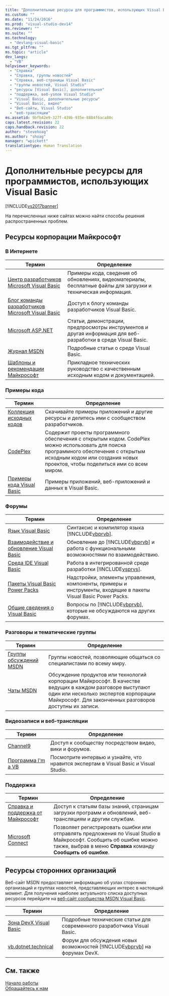 ```yaml
---
title: "Дополнительные ресурсы для программистов, использующих Visual Basic | Microsoft Docs"
ms.custom: ""
ms.date: "11/24/2016"
ms.prod: "visual-studio-dev14"
ms.reviewer: ""
ms.suite: ""
ms.technology: 
  - "devlang-visual-basic"
ms.tgt_pltfrm: ""
ms.topic: "article"
dev_langs: 
  - "VB"
helpviewer_keywords: 
  - "Справка"
  - "Справка, группы новостей"
  - "Справка, веб-страницы Visual Basic"
  - "группы новостей, Visual Studio"
  - "ресурсы [Visual Basic], дополнительная"
  - "поддержка, веб-узлов Visual Studio"
  - "Visual Basic, дополнительные ресурсы"
  - "Visual Basic, видео"
  - "Веб-сайты, Visual Studio"
  - "веб-трансляции"
ms.assetid: 9bfb42e9-327f-439b-935e-8884f6aca80c
caps.latest.revision: 22
caps.handback.revision: 22
author: "stevehoag"
ms.author: "shoag"
manager: "wpickett"
translationtype: Human Translation
---
```

# Дополнительные ресурсы для программистов, использующих Visual Basic
[!INCLUDE[vs2017banner](../../csharp/includes/vs2017banner.md)]

На перечисленных ниже сайтах можно найти способы решения распространенных проблем.  
  
## Ресурсы корпорации Майкрософт  
  
### В Интернете  
  
|Термин|Определение|  
|------------|-----------------|  
|[Центр разработчиков Microsoft Visual Basic](http://go.microsoft.com/fwlink/?LinkID=47768)|Примеры кода, сведения об обновлениях, видеоматериалы, бесплатные файлы для загрузки и техническая информация.|  
|[Блог команды разработчиков Microsoft Visual Basic](http://go.microsoft.com/fwlink/?LinkID=123815)|Доступ к блогу команды разработчиков Visual Basic.|  
|[Microsoft ASP.NET](http://go.microsoft.com/fwlink/?LinkID=51657)|Статьи, демонстрации, предпросмотры инструментов и другая информация для веб\-разработки в среде Visual Basic.|  
|[Журнал MSDN](http://msdn.microsoft.com/magazine/cc159292.aspx)|Подробные статьи о среде Visual Basic.|  
|[Шаблоны и рекомендации Майкрософт](http://msdn.microsoft.com/practices/default.aspx)|Прикладное технических руководство с качественным исходным кодом и документацией.|  
  
### Примеры кода  
  
|Термин|Определение|  
|------------|-----------------|  
|[Коллекция исходных кодов](http://code.msdn.microsoft.com/)|Скачивайте примеры приложений и другие ресурсы и делитесь ими с сообществом разработчиков.|  
|[CodePlex](http://www.codeplex.com/)|Содержит проекты программного обеспечения с открытым кодом.  CodePlex можно использовать для поиска программного обеспечения с открытым исходным кодом или создания новых проектов, чтобы поделиться ими со всем миром.|  
|[Примеры кода Visual Basic](http://msdn.microsoft.com/vbasic/ms789074)|Примеры приложений, веб\-приложений и данных в Visual Basic.|  
  
### Форумы  
  
|Термин|Определение|  
|------------|-----------------|  
|[Язык Visual Basic](http://go.microsoft.com/fwlink/?LinkId=145963)|Синтаксис и компилятор языка [!INCLUDE[vbprvb](../../csharp/programming-guide/concepts/linq/includes/vbprvb_md.md)].|  
|[Взаимодействие и обновление Visual Basic](http://go.microsoft.com/fwlink/?LinkId=145966)|Обновление до [!INCLUDE[vbprvb](../../csharp/programming-guide/concepts/linq/includes/vbprvb_md.md)] и работа с функциональными возможностями по взаимодействию.|  
|[Среда IDE Visual Basic](http://go.microsoft.com/fwlink/?LinkId=145971)|Работа в интегрированной среде разработки [!INCLUDE[vsprvs](../../csharp/includes/vsprvs_md.md)].|  
|[Пакеты Visual Basic Power Packs](http://social.msdn.microsoft.com/Forums/vbpowerpacks/threads)|Надстройки, элементы управления, компоненты, примеры и инструменты, входящие в пакеты Visual Basic Power Packs.|  
|[Общие сведения о Visual Basic](http://go.microsoft.com/fwlink/?LinkId=145973)|Вопросы по [!INCLUDE[vbprvb](../../csharp/programming-guide/concepts/linq/includes/vbprvb_md.md)], которые не обсуждаются на других форумах.|  
  
### Разговоры и тематические группы  
  
|Термин|Определение|  
|------------|-----------------|  
|[Группы обсуждений MSDN](http://go.microsoft.com/fwlink/?LinkId=145961)|Группы новостей, позволяющие общаться со специалистами по всему миру.|  
|[Чаты MSDN](http://go.microsoft.com/fwlink/?LinkId=145962)|Обсуждение продуктов или технологий корпорации Майкрософт.  В качестве ведущих в каждом разговоре выступают один или несколько экспертов корпорации Майкрософт.  Для законченных разговоров доступны их записи.|  
  
### Видеозаписи и веб\-трансляции  
  
|Термин|Определение|  
|------------|-----------------|  
|[Channel9](http://go.microsoft.com/fwlink/?LinkID=123827)|Доступ к сообществу посредством видео, вики и форумов.|  
|[Программа I'm a VB](http://msdn.microsoft.com/vbasic/dd776132)|Посмотрите интервью и узнайте, что нравится экспертам в Visual Basic и Visual Studio.|  
  
### Поддержка  
  
|Термин|Определение|  
|------------|-----------------|  
|[Справка и поддержка от Майкрософт](http://go.microsoft.com/fwlink/?LinkID=108287)|Доступ к статьям базы знаний, страницам загрузки программ и обновлений, веб\-трансляциям и другим службам.|  
|[Microsoft Connect](http://connect.microsoft.com/)|Позволяет регистрировать ошибки или отправлять предложения по Visual Studio в Майкрософт.  Сообщить об ошибке можно также, выбрав в меню **Справка** команду **Сообщить об ошибке**.|  
  
## Ресурсы сторонних организаций  
 Веб\-сайт MSDN предоставляет информацию об узлах сторонних организаций и группах новостей, представляющих интерес в настоящий момент.  Для получения наиболее актуального списка доступных ресурсов перейдите на [веб\-сайт сообщества MSDN Visual Basic](http://go.microsoft.com/fwlink/?LinkID=77372).  
  
|Термин|Определение|  
|------------|-----------------|  
|[Зона DevX Visual Basic](http://go.microsoft.com/fwlink/?LinkId=145978)|Подробные технические статьи для современного разработчика Visual Basic.|  
|[vb.dotnet.technical](http://go.microsoft.com/fwlink/?LinkId=145986)|Форум для обсуждения новых возможностей [!INCLUDE[vbprvb](../../csharp/programming-guide/concepts/linq/includes/vbprvb_md.md)] на форумах DevX.|  
  
## См. также  
 [Начало работы](../../visual-basic/getting-started/index.md)   
 [Обращайтесь к нам](/visual-studio/ide/talk-to-us)